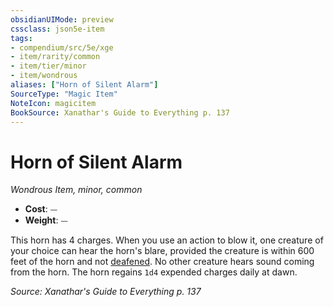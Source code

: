 ```yaml
---
obsidianUIMode: preview
cssclass: json5e-item
tags:
- compendium/src/5e/xge
- item/rarity/common
- item/tier/minor
- item/wondrous
aliases: ["Horn of Silent Alarm"]
SourceType: "Magic Item"
NoteIcon: magicitem
BookSource: Xanathar's Guide to Everything p. 137
---
```

# Horn of Silent Alarm
*Wondrous Item, minor, common*  

- **Cost**: ⏤
- **Weight**: ⏤

This horn has 4 charges. When you use an action to blow it, one creature of your choice can hear the horn's blare, provided the creature is within 600 feet of the horn and not [deafened](/3-Mechanics/CLI/rules/conditions.md#deafened). No other creature hears sound coming from the horn. The horn regains `1d4` expended charges daily at dawn.

*Source: Xanathar's Guide to Everything p. 137*
